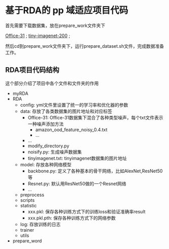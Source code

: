 # 基于RDA的 pp 域适应项目代码
首先需要下载数据集，放在prepare_work文件夹下

[Office-31](https://drive.google.com/file/d/1i9e23b5T5yTZ-FFuKd37_dTl-Dg64w4I/view?usp=sharing) ; [tiny-imagenet-200](https://drive.google.com/file/d/1LMAJwvQ1Ojn1NP6ymFJphZnHnYSWj-fN/view?usp=sharing) ; 

然后cd到prepare_work文件夹下，运行prepare_dataset.sh文件，完成数据准备工作。

## RDA项目代码结构
这个部分介绍了项目中各个文件和文件夹的作用

- myRDA
- RDA
  - config: yml文件里设置了统一的学习率和优化器的参数
  - data: 存放了各类数据集的图片地址和对应标签
    - Office-31: Office-31数据集下混合了各种类型噪声，每个txt文件表示一种噪声添加方法
        - amazon_ood_feature_noisy_0.4.txt
        - ...
    - ...
    - modify_directory.py
    - noisify.py: 生成噪声数据集
    - tinyimagenet.txt: tinyimagenet数据集的图片地址
  - model: 存放各种网络模型
    - backbone.py: 定义了各种基本的骨干网络，比如AlexNet,ResNet50等
    - Resnet.py: 默认用ResNet50做的一个Resnet网络
    - ...
  - preprocess
  - scripts
  - statistic
    - xxx.pkl: 保存各种训练方式下的训练loss和验证准确率result
    - xxx.pkl.pth: 保存各种训练方式下的网络参数
  - log: 存放训练的日志
  - trainer
  - utils
- prepare_word